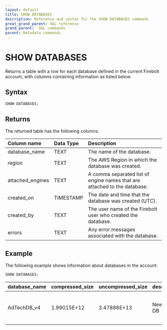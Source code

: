 ```yaml
---
layout: default
title: SHOW DATABASES
description: Reference and syntax for the SHOW DATABASES command.
great_grand_parent: SQL reference
grand_parent:  SQL commands
parent: Metadata commands
---
```


# SHOW DATABASES

Returns a table with a row for each database defined in the current Firebolt account, with columns containing information as listed below.

## Syntax

```sql
SHOW DATABASES;
```

## Returns

The returned table has the following columns.

| Column name      | Data Type   | Description |
| :----------------| :-----------| :-----------|
| database_name    | TEXT      | The name of the database. |
| region           | TEXT      | The AWS Region in which the database was created. |
| attached_engines | TEXT      | A comma separated list of engine names that are attached to the database. |
| created_on       | TIMESTAMP   | The date and time that the database was created (UTC). |
| created_by       | TEXT      | The user name of the Firebolt user who created the database. |
| errors           | TEXT      | Any error messages associated with the database. |

## Example

The following example shows information about databases in the account: 

```sql
SHOW DATABASES;
```

| database_name	| compressed_size	| uncompressed_size	| description	| created_on	| created_by	| region	| attached_engines	| errors |
|:----|:-----|:-----|:-----|:-----|:-----|:-----|:-----|:------|
| AdTechDB_v4	| 1.99015E+12	| 3.47886E+13	| New Demo DB|  firebolt-demo	|2022-06-15T11:48:31.683328Z	| SA Demo	us-east-1	| AdTechDB_v4_Analytics (default), AdTechDB_v4_Analytics_Small, AdTechDB_v4_demo_ingestion, AdTechDB_v4_overnight_example	| - |
